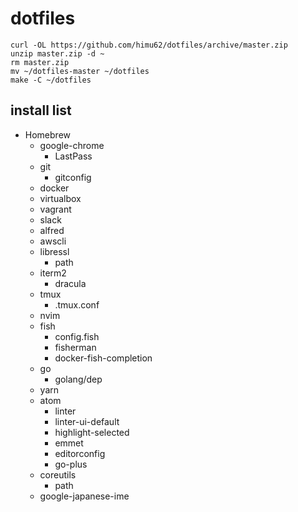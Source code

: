 # dotfiles

```
curl -OL https://github.com/himu62/dotfiles/archive/master.zip
unzip master.zip -d ~
rm master.zip
mv ~/dotfiles-master ~/dotfiles
make -C ~/dotfiles
```

## install list

- Homebrew
  + google-chrome
    * LastPass
  + git
    * gitconfig
  + docker
  + virtualbox
  + vagrant
  + slack
  + alfred
  + awscli
  + libressl
    * path
  + iterm2
    * dracula
  + tmux
  	* .tmux.conf
  + nvim
  + fish
  	* config.fish
    * fisherman
    * docker-fish-completion
  + go
    * golang/dep
  + yarn
  + atom
    * linter
    * linter-ui-default
    * highlight-selected
    * emmet
    * editorconfig
    * go-plus
  + coreutils
    * path
  + google-japanese-ime
